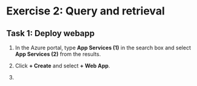 # Exercise 2: Query and retrieval 

## Task 1: Deploy webapp 

1. In the Azure portal, type **App Services (1)** in the search box and select **App Services (2)** from the results.

1. Click **+ Create** and select **+ Web App**.


1. 
